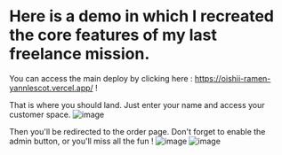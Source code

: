# Here is a demo in which I recreated the core features of my last freelance mission.

You can access the main deploy by clicking here : https://oishii-ramen-yannlescot.vercel.app/ !

That is where you should land. Just enter your name and access your customer space.
![image](https://github.com/YannLescot/oishii-ramen/assets/60198564/e5959860-ba9b-457d-afca-844b891efabc)

Then you'll be redirected to the order page. Don't forget to enable the admin button, or you'll miss all the fun !
![image](https://github.com/YannLescot/oishii-ramen/assets/60198564/02f142e7-bb5b-4acb-a692-0c6ec92ca417)
![image](https://github.com/YannLescot/oishii-ramen/assets/60198564/39f748bb-4fa6-460f-aca6-badba0f7c7c8)
